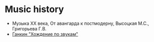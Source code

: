 Music history
===

- Музыка XX века, От авангарда к постмодерну, Высоцкая М.С., Григорьева Г.В.
- [Ганкин "Хождение по звукам"](https://t.me/keetezh/655)
